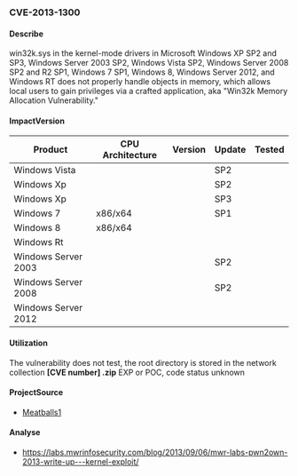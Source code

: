 ###  CVE-2013-1300

#### Describe

win32k.sys in the kernel-mode drivers in Microsoft Windows XP SP2 and SP3, Windows Server 2003 SP2, Windows Vista SP2, Windows Server 2008 SP2 and R2 SP1, Windows 7 SP1, Windows 8, Windows Server 2012, and Windows RT does not properly handle objects in memory, which allows local users to gain privileges via a crafted application, aka "Win32k Memory Allocation Vulnerability."

#### ImpactVersion

| Product             | CPU Architecture | Version | Update | Tested |
| ------------------- | ---------------- | ------- | ------ | ------ |
| Windows Vista       |                  |         | SP2    |        |
| Windows Xp          |                  |         | SP2    |        |
| Windows Xp          |                  |         | SP3    |        |
| Windows 7           | x86/x64          |         | SP1    |        |
| Windows 8           | x86/x64          |         |        |        |
| Windows Rt          |                  |         |        |        |
| Windows Server 2003 |                  |         | SP2    |        |
| Windows Server 2008 |                  |         | SP2    |        |
| Windows Server 2012 |                  |         |        |        |

#### Utilization

The vulnerability does not test, the root directory is stored in the network collection **[CVE number] .zip** EXP or POC, code status unknown

#### ProjectSource

- [Meatballs1](https://github.com/Meatballs1/cve-2013-1300)

#### Analyse

- https://labs.mwrinfosecurity.com/blog/2013/09/06/mwr-labs-pwn2own-2013-write-up---kernel-exploit/

